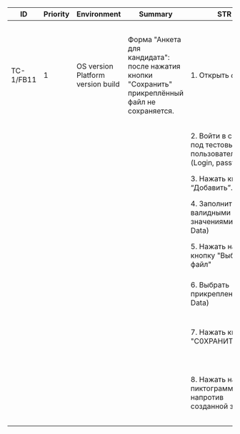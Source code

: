 | ID        	| Priority 	| Environment                       	| Summary                                                                                           	| STR                                                             	| Test data                                                                                                                             	| Expected Result                                                  	| Actual Result                                                            	| Attachments 	|   	|   	|
|-----------	|----------	|-----------------------------------	|---------------------------------------------------------------------------------------------------	|-----------------------------------------------------------------	|---------------------------------------------------------------------------------------------------------------------------------------	|------------------------------------------------------------------	|--------------------------------------------------------------------------	|-------------	|---	|---	|
| TC-1/FB11 	|     1    	| OS version Platform version build 	| Форма "Анкета для кандидата": после нажатия кнопки "Сохранить" прикреплённый файл не сохраняется. 	| 1. Открыть *ссылка*                                             	| Данные для входа: login:*логин*, password: *пароль*.   Данные для заполнения формы: *Name*, *Surname*, *e-mail*, *прикрепляемый файл* 	|                                                                  	|                                                                          	|             	|   	|   	|
|           	|          	|                                   	|                                                                                                   	| 2. Войти в систему под тестовым пользователем.(Login, password) 	|                                                                                                                                       	|                                                                  	|                                                                          	|             	|   	|   	|
|           	|          	|                                   	|                                                                                                   	| 3. Нажать кнопку “Добавить”.                                    	|                                                                                                                                       	| 3. Открывается форма "Анкета для кандидата".                     	| 3. Открывается форма "Анкета для кандидата".                             	|             	|   	|   	|
|           	|          	|                                   	|                                                                                                   	| 4. Заполнить поля валидными значениями(Test Data)               	|                                                                                                                                       	| 4. Введённые данные отображаются в полях.                        	| 4. Введённые данные отображаются в полях.                                	|             	|   	|   	|
|           	|          	|                                   	|                                                                                                   	| 5. Нажать на кнопку "Выбрать файл"                              	|                                                                                                                                       	| 5. Открывается диалоговое окно с выбором файлов.                 	| 5. Открывается диалоговое окно с выбором файлов.                         	|             	|   	|   	|
|           	|          	|                                   	|                                                                                                   	| 6. Выбрать прикрепление(Test Data)                              	|                                                                                                                                       	| 6. Выбранный файл прикреплён к анкете.                           	| 6. Выбранный файл прикреплён к анкете.                                   	|             	|   	|   	|
|           	|          	|                                   	|                                                                                                   	| 7. Нажать кнопку "С0ХРАНИТЬ"                                    	|                                                                                                                                       	| 7. Анкета успешно сохраняется, создана новая запись.             	| 7. Анкета успешно сохраняется, создана новая запись.                     	|             	|   	|   	|
|           	|          	|                                   	|                                                                                                   	| 8. Нажать на пиктограмму глаза напротив созданной записи        	|                                                                                                                                       	| 8. Прикреплённый в шаге 6 файл сохранён и отображается в анкете. 	| 8. Прикреплённый в шаге 6 файл не сохраняется и не отображается в анкете 	|             	|   	|   	|
